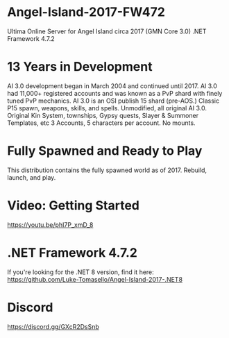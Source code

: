 # Angel-Island-2017-FW472
Ultima Online Server for Angel Island circa 2017 (GMN Core 3.0)  .NET Framework 4.7.2

# 13 Years in Development

AI 3.0 development began in March 2004 and continued until 2017.
AI 3.0 had 11,000+ registered accounts and was known as a PvP shard with finely tuned PvP mechanics.
AI 3.0 is an OSI publish 15 shard (pre-AOS.) Classic P15 spawn, weapons, skills, and spells.
Unmodified, all original AI 3.0. Original Kin System, townships, Gypsy quests, Slayer & Summoner Templates, etc
3 Accounts, 5 characters per account. No mounts.

# Fully Spawned and Ready to Play

This distribution contains the fully spawned world as of 2017.
Rebuild, launch, and play.

# Video: Getting Started

https://youtu.be/phI7P_xmD_8

# .NET Framework 4.7.2

If you're looking for the .NET 8 version, find it here: https://github.com/Luke-Tomasello/Angel-Island-2017-.NET8

# Discord

https://discord.gg/GXcR2DsSnb